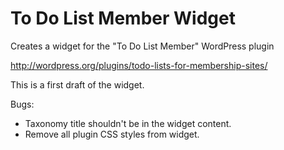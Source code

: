 To Do List Member Widget
========================

Creates a widget for the "To Do List Member" WordPress plugin

http://wordpress.org/plugins/todo-lists-for-membership-sites/

This is a first draft of the widget.  

Bugs:
- Taxonomy title shouldn't be in the widget content.
- Remove all plugin CSS styles from widget.
